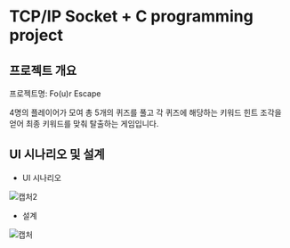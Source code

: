 # TCP/IP Socket + C programming project 
## 프로젝트 개요
프로젝트명: Fo(u)r Escape

4명의 플레이어가 모여 총 5개의 퀴즈를 풀고 각 퀴즈에 해당하는 키워드 힌트 조각을 얻어 최종 키워드를 맞춰 탈출하는 게임입니다.
## UI 시나리오 및 설계
* UI 시나리오

![캡처2](https://user-images.githubusercontent.com/69254943/92068604-51dc3800-ede2-11ea-8b87-ffb5d26061d5.PNG)

* 설계

![캡처](https://user-images.githubusercontent.com/69254943/92067692-e1341c00-eddf-11ea-935e-228f45c2f27a.PNG)
